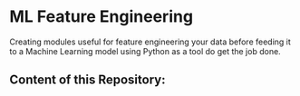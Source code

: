 # ML Feature Engineering

Creating modules useful for feature engineering your data before feeding it to a Machine Learning model using Python as a tool do get the job done. 

## Content of this Repository:
